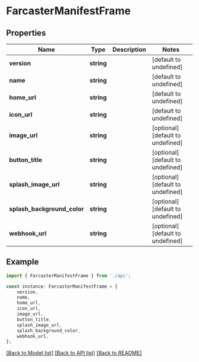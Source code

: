 # FarcasterManifestFrame


## Properties

Name | Type | Description | Notes
------------ | ------------- | ------------- | -------------
**version** | **string** |  | [default to undefined]
**name** | **string** |  | [default to undefined]
**home_url** | **string** |  | [default to undefined]
**icon_url** | **string** |  | [default to undefined]
**image_url** | **string** |  | [optional] [default to undefined]
**button_title** | **string** |  | [optional] [default to undefined]
**splash_image_url** | **string** |  | [optional] [default to undefined]
**splash_background_color** | **string** |  | [optional] [default to undefined]
**webhook_url** | **string** |  | [optional] [default to undefined]

## Example

```typescript
import { FarcasterManifestFrame } from './api';

const instance: FarcasterManifestFrame = {
    version,
    name,
    home_url,
    icon_url,
    image_url,
    button_title,
    splash_image_url,
    splash_background_color,
    webhook_url,
};
```

[[Back to Model list]](../README.md#documentation-for-models) [[Back to API list]](../README.md#documentation-for-api-endpoints) [[Back to README]](../README.md)
